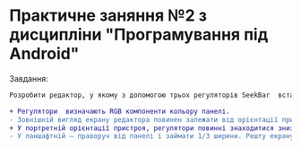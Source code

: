 # Практичне заняння №2 з дисципліни "Програмування під Android"

Завдання:
```diff
Розробити редактор, у якому з допомогою трьох регуляторів SeekBar  встановлюється колір панелі.

+ Регулятори  визначають RGB компоненти кольору панелі.
- Зовнішній вигляд екрану редактора повинен залежати від орієнтації пристроя.
+ У портретній орієнтації пристроя, регулятори повинні знаходитися знизу від панелі, займати 1/3 висоти і розташовуватися на всю ширину екрану.
- У ланшафтній – праворуч від панелі і займати 1/3 ширини. Решту екрану повинна займати кольорова панель.
```
